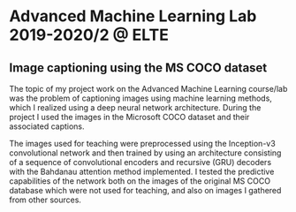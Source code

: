 # Advanced Machine Learning Lab 2019-2020/2 @ ELTE

## Image captioning using the MS COCO dataset
The topic of my project work on the Advanced Machine Learning course/lab was the problem of captioning images using machine learning methods, which I realized using a deep neural network architecture. During the project I used the images in the Microsoft COCO dataset and their associated captions.

The images used for teaching were preprocessed using the Inception-v3 convolutional network and then trained by using an architecture consisting of a sequence of convolutional encoders and recursive (GRU) decoders with the Bahdanau attention method implemented. I tested the predictive capabilities of the network both on the images of the original MS COCO database which were not used for teaching, and also on images I gathered from other sources.
